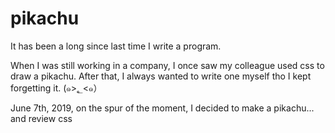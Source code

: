 # pikachu

It has been a long since last time I write a program.

When I was still working in a company, I once saw my colleague used css to draw a pikachu. After that, I always wanted to write one myself tho I kept forgetting it. (๑>؂<๑）

June 7th, 2019, on the spur of the moment, I decided to make a pikachu... and review css 
